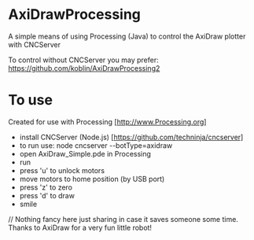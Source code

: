 # AxiDrawProcessing
A simple means of using Processing (Java) to control the AxiDraw plotter with CNCServer

To control without CNCServer you may prefer: https://github.com/koblin/AxiDrawProcessing2 

# To use

Created for use with Processing [http://www.Processing.org]

- install CNCServer (Node.js) [https://github.com/techninja/cncserver]
- to run use: node cncserver --botType=axidraw
- open AxiDraw_Simple.pde in Processing
- run
- press 'u' to unlock motors
- move motors to home position (by USB port)
- press 'z' to zero
- press 'd' to draw
- smile


// Nothing fancy here just sharing in case it saves someone some time. Thanks to AxiDraw for a very fun little robot!
